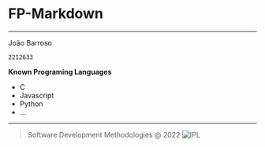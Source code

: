 # **FP-Markdown**
---
João Barroso

`2212633`

**Known Programing Languages**
* C
* Javascript
* Python
* ...
---
> Software Development Methodologies @ 2022
![IPL](https://upload.wikimedia.org/wikipedia/commons/9/9a/Log%C3%B3tipo_Polit%C3%A9cnico_Leiria_01.png)